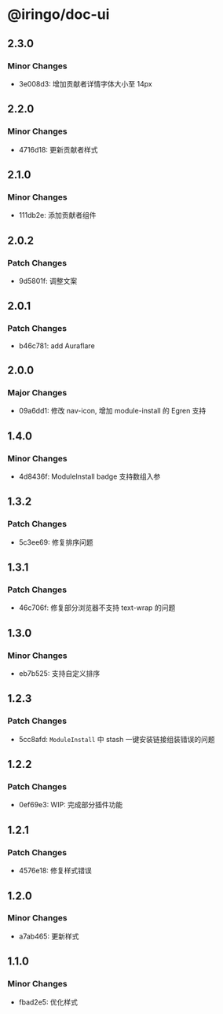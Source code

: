 # @iringo/doc-ui

## 2.3.0

### Minor Changes

- 3e008d3: 增加贡献者详情字体大小至 14px

## 2.2.0

### Minor Changes

- 4716d18: 更新贡献者样式

## 2.1.0

### Minor Changes

- 111db2e: 添加贡献者组件

## 2.0.2

### Patch Changes

- 9d5801f: 调整文案

## 2.0.1

### Patch Changes

- b46c781: add Auraflare

## 2.0.0

### Major Changes

- 09a6dd1: 修改 nav-icon, 增加 module-install 的 Egren 支持

## 1.4.0

### Minor Changes

- 4d8436f: ModuleInstall badge 支持数组入参

## 1.3.2

### Patch Changes

- 5c3ee69: 修复排序问题

## 1.3.1

### Patch Changes

- 46c706f: 修复部分浏览器不支持 text-wrap 的问题

## 1.3.0

### Minor Changes

- eb7b525: 支持自定义排序

## 1.2.3

### Patch Changes

- 5cc8afd: `ModuleInstall` 中 stash 一键安装链接组装错误的问题

## 1.2.2

### Patch Changes

- 0ef69e3: WIP: 完成部分插件功能

## 1.2.1

### Patch Changes

- 4576e18: 修复样式错误

## 1.2.0

### Minor Changes

- a7ab465: 更新样式

## 1.1.0

### Minor Changes

- fbad2e5: 优化样式
